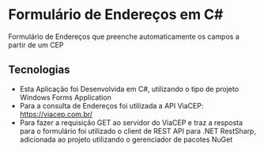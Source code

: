 # Formulário de Endereços em C#
Formulário de Endereços que preenche automaticamente os campos a partir de um CEP

## Tecnologias
- Esta Aplicação foi Desenvolvida em C#, utilizando o tipo de projeto Windows Forms Application
- Para a consulta de Endereços foi utilizada a API ViaCEP: https://viacep.com.br/
- Para fazer a requisição GET ao servidor do ViaCEP e traz a resposta para o formulário foi utilizado o client de REST API para .NET RestSharp, adicionada ao projeto utilizando o gerenciador de pacotes NuGet
